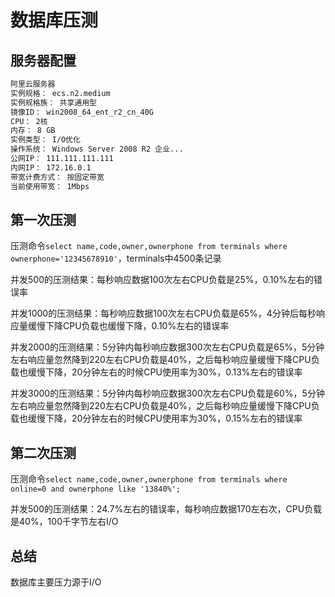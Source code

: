 # 数据库压测

## 服务器配置

```bash
阿里云服务器
实例规格： ecs.n2.medium
实例规格族： 共享通用型
镜像ID： win2008_64_ent_r2_cn_40G
CPU： 2核
内存： 8 GB
实例类型： I/O优化
操作系统： Windows Server 2008 R2 企业...
公网IP： 111.111.111.111
内网IP： 172.16.0.1
带宽计费方式： 按固定带宽
当前使用带宽： 1Mbps
```

## 第一次压测

压测命令`select name,code,owner,ownerphone from terminals where ownerphone='12345678910'`，terminals中4500条记录

并发500的压测结果：每秒响应数据100次左右CPU负载是25%，0.10%左右的错误率

并发1000的压测结果：每秒响应数据100次左右CPU负载是65%，4分钟后每秒响应量缓慢下降CPU负载也缓慢下降，0.10%左右的错误率

并发2000的压测结果：5分钟内每秒响应数据300次左右CPU负载是65%，5分钟左右响应量忽然降到220左右CPU负载是40%，之后每秒响应量缓慢下降CPU负载也缓慢下降，20分钟左右的时候CPU使用率为30%，0.13%左右的错误率

并发3000的压测结果：5分钟内每秒响应数据300次左右CPU负载是60%，5分钟左右响应量忽然降到220左右CPU负载是40%，之后每秒响应量缓慢下降CPU负载也缓慢下降，20分钟左右的时候CPU使用率为30%，0.15%左右的错误率

## 第二次压测

压测命令`select name,code,owner,ownerphone from terminals where online=0 and ownerphone like '13840%';`

并发500的压测结果：24.7%左右的错误率，每秒响应数据170左右次，CPU负载是40%，100千字节左右I/O

## 总结

数据库主要压力源于I/O